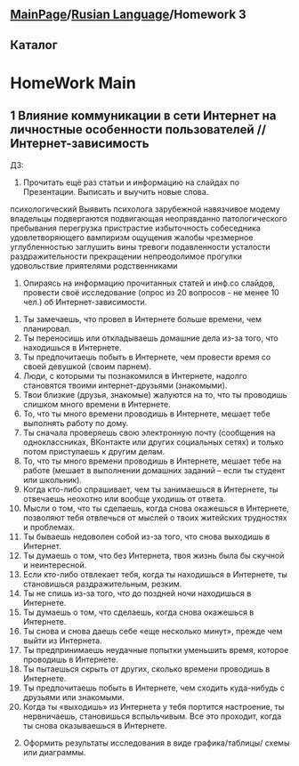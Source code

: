 ## [MainPage](../index.md)/[Rusian Language](README.md)/Homework 3

## Каталог

# HomeWork Main

## 1 Влияние коммуникации в сети Интернет на личностные особенности пользователей // Интернет-зависимость

ДЗ: 
1) Прочитать ещё раз статьи и информацию на слайдах по Презентации. Выписать и выучить новые слова. 

психологический
Выявить
психолога
зарубежной
навязчивое
модему
владельцы
подвергаются
подвигающая
неоправданно
патологического
пребывания
перегрузка
пристрастие
избыточность
собеседника
удовлетворяющего
вампиризм
ощущения
жалобы
чрезмерное
углубленностью
заглушить
вины
тревоги
подавленности
усталости
раздражительности
прекращении
непреодолимое
прогулки
удовольствие
приятелями
родственниками

1) Опираясь на информацию прочитанных статей и инф.со слайдов, провести своё исследование (опрос из 20 вопросов - не менее 10 чел.) об Интернет-зависимости. 

1. Ты замечаешь, что провел в Интернете больше времени, чем планировал.
2. Ты переносишь или откладываешь домашние дела из-за того, что находишься в Интернете.
3. Ты предпочитаешь побыть в Интернете, чем провести время со своей девушкой (своим парнем).
4. Люди, с которыми ты познакомился в Интернете, надолго становятся твоими интернет-друзьями (знакомыми).
5. Твои близкие (друзья, знакомые) жалуются на то, что ты проводишь слишком много времени в Интернете.
6. То, что ты много времени проводишь в Интернете, мешает тебе выполнять работу по дому.
7. Ты сначала проверяешь свою электронную почту (сообщения на одноклассниках, ВКонтакте или других социальных сетях) и только потом приступаешь к другим делам.
8. То, что ты много времени проводишь в Интернете, мешает тебе на работе (мешает в выполнении домашних заданий – если ты студент или школьник).
9. Когда кто-либо спрашивает, чем ты занимаешься в Интернете, ты отвечаешь неохотно или вообще уходишь от ответа.
10. Мысли о том, что ты сделаешь, когда снова окажешься в Интернете, позволяют тебя отвлечься от мыслей о твоих житейских трудностях и проблемах.
11. Ты бываешь недоволен собой из-за того, что снова выходишь в Интернет.
12. Ты думаешь о том, что без Интернета, твоя жизнь была бы скучной и неинтересной.
13. Если кто-либо отвлекает тебя, когда ты находишься в Интернете, ты становишься раздражительным, резким.
14. Ты не спишь из-за того, что до поздней ночи находишься в Интернете.
15. Ты думаешь о том, что сделаешь, когда снова окажешься в Интернете.
16. Ты снова и снова даешь себе «еще несколько минут», прежде чем выйти из Интернета.
17. Ты предпринимаешь неудачные попытки уменьшить время, которое проводишь в Интернете.
18. Ты пытаешься скрыть от других, сколько времени проводишь в Интернете.
19. Ты предпочитаешь побыть в Интернете, чем сходить куда-нибудь с друзьями или знакомыми.
20. Когда ты «выходишь» из Интернета у тебя портится настроение, ты нервничаешь, становишься вспыльчивым. Все это проходит, когда ты снова оказываешься в Интернете.

2) Оформить результаты исследования в виде графика/таблицы/ схемы или диаграммы.
